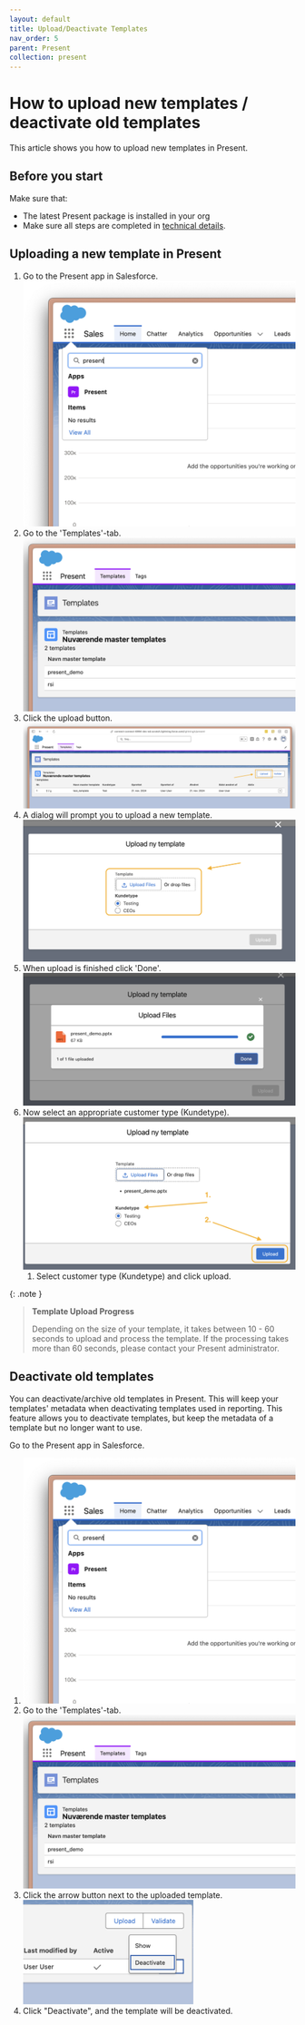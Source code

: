 ```yaml
---
layout: default
title: Upload/Deactivate Templates
nav_order: 5
parent: Present
collection: present
---
```


# How to upload new templates / deactivate old templates 

This article shows you how to upload new templates in Present.

## Before you start

Make sure that:
- The latest Present package is installed in your org
- Make sure all steps are completed in [technical details](Present-Technical-details.md).

## Uploading a new template in Present

1. Go to the Present app in Salesforce.
   ![Present Search](/assets/images/present/present_search.png)
2. Go to the 'Templates'-tab.
   ![Templates Tab](/assets/images/present/templates_tab.png)
3. Click the upload button.
   ![Upload](/assets/images/present/upload_button.png)
4. A dialog will prompt you to upload a new template.
   ![Upload Template](/assets/images/present/upload_template.png)
5. When upload is finished click 'Done'.
   ![Upload finished](/assets/images/present/upload_finished.png)
6. Now select an appropriate customer type (Kundetype).
   ![Customer type selection](/assets/images/present/customer_type_selection.png)
   1. Select customer type (Kundetype) and click upload.

{: .note }
> **Template Upload Progress**
>
> Depending on the size of your template, it takes between 10 - 60 seconds to upload and process the template.
> If the processing takes more than 60 seconds, please contact your Present administrator.

## Deactivate old templates

You can deactivate/archive old templates in Present. This will keep your templates' metadata when deactivating templates used in reporting. This feature allows you to deactivate templates, but keep the metadata of a template but no longer want to use.

Go to the Present app in Salesforce.
1. ![Present Search](/assets/images/present/present_search.png)
2. Go to the 'Templates'-tab.
   ![Templates Tab](/assets/images/present/templates_tab.png)
3. Click the arrow button next to the uploaded template.
   <img alt="Deactivate template" src="/assets/images/present/deactivate.png" width="300"/>
4. Click "Deactivate", and the template will be deactivated.
